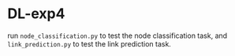 # DL-exp4

run `node_classification.py` to test the node classification task, and `link_prediction.py` to test the link prediction task.
